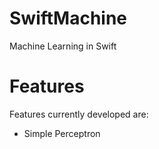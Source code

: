 # SwiftMachine
Machine Learning in Swift

# Features
Features currently developed are:
- Simple Perceptron
